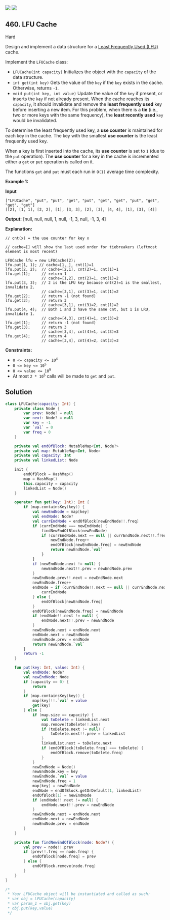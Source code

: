 [![](https://img.shields.io/github/stars/javadev/LeetCode-in-Kotlin?label=Stars&style=flat-square)](https://github.com/javadev/LeetCode-in-Kotlin)
[![](https://img.shields.io/github/forks/javadev/LeetCode-in-Kotlin?label=Fork%20me%20on%20GitHub%20&style=flat-square)](https://github.com/javadev/LeetCode-in-Kotlin/fork)

## 460\. LFU Cache

Hard

Design and implement a data structure for a [Least Frequently Used (LFU)](https://en.wikipedia.org/wiki/Least_frequently_used) cache.

Implement the `LFUCache` class:

*   `LFUCache(int capacity)` Initializes the object with the `capacity` of the data structure.
*   `int get(int key)` Gets the value of the `key` if the `key` exists in the cache. Otherwise, returns `-1`.
*   `void put(int key, int value)` Update the value of the `key` if present, or inserts the `key` if not already present. When the cache reaches its `capacity`, it should invalidate and remove the **least frequently used** key before inserting a new item. For this problem, when there is a **tie** (i.e., two or more keys with the same frequency), the **least recently used** `key` would be invalidated.

To determine the least frequently used key, a **use counter** is maintained for each key in the cache. The key with the smallest **use counter** is the least frequently used key.

When a key is first inserted into the cache, its **use counter** is set to `1` (due to the `put` operation). The **use counter** for a key in the cache is incremented either a `get` or `put` operation is called on it.

The functions `get` and `put` must each run in `O(1)` average time complexity.

**Example 1:**

**Input**

    ["LFUCache", "put", "put", "get", "put", "get", "get", "put", "get", "get", "get"] 
    [[2], [1, 1], [2, 2], [1], [3, 3], [2], [3], [4, 4], [1], [3], [4]]

**Output:** [null, null, null, 1, null, -1, 3, null, -1, 3, 4]

**Explanation:**

    // cnt(x) = the use counter for key x 
   
    // cache=[] will show the last used order for tiebreakers (leftmost element is most recent) 
    
    LFUCache lfu = new LFUCache(2); 
    lfu.put(1, 1); // cache=[1,_], cnt(1)=1
    lfu.put(2, 2);  // cache=[2,1], cnt(2)=1, cnt(1)=1
    lfu.get(1);     // return 1 
                    // cache=[1,2], cnt(2)=1, cnt(1)=2
    lfu.put(3, 3);  // 2 is the LFU key because cnt(2)=1 is the smallest, invalidate 2. 
                    // cache=[3,1], cnt(3)=1, cnt(1)=2
    lfu.get(2);     // return -1 (not found)
    lfu.get(3);     // return 3
                    // cache=[3,1], cnt(3)=2, cnt(1)=2
    lfu.put(4, 4);  // Both 1 and 3 have the same cnt, but 1 is LRU, invalidate 1. 
                    // cache=[4,3], cnt(4)=1, cnt(3)=2
    lfu.get(1);     // return -1 (not found)
    lfu.get(3);     // return 3 
                    // cache=[3,4], cnt(4)=1, cnt(3)=3
    lfu.get(4);     // return 4 
                    // cache=[3,4], cnt(4)=2, cnt(3)=3

**Constraints:**

*   <code>0 <= capacity <= 10<sup>4</sup></code>
*   <code>0 <= key <= 10<sup>5</sup></code>
*   <code>0 <= value <= 10<sup>9</sup></code>
*   At most <code>2 * 10<sup>5</sup></code> calls will be made to `get` and `put`.

## Solution

```kotlin
class LFUCache(capacity: Int) {
    private class Node {
        var prev: Node? = null
        var next: Node? = null
        var key = -1
        var `val` = 0
        var freq = 0
    }

    private val endOfBlock: MutableMap<Int, Node?>
    private val map: MutableMap<Int, Node>
    private val capacity: Int
    private val linkedList: Node

    init {
        endOfBlock = HashMap()
        map = HashMap()
        this.capacity = capacity
        linkedList = Node()
    }

    operator fun get(key: Int): Int {
        if (map.containsKey(key)) {
            val newEndNode = map[key]
            val endNode: Node?
            val currEndNode = endOfBlock[newEndNode!!.freq]
            if (currEndNode === newEndNode) {
                findNewEndOfBlock(newEndNode)
                if (currEndNode.next == null || currEndNode.next!!.freq > newEndNode.freq + 1) {
                    newEndNode.freq++
                    endOfBlock[newEndNode.freq] = newEndNode
                    return newEndNode.`val`
                }
            }
            if (newEndNode.next != null) {
                newEndNode.next!!.prev = newEndNode.prev
            }
            newEndNode.prev!!.next = newEndNode.next
            newEndNode.freq++
            endNode = if (currEndNode!!.next == null || currEndNode.next!!.freq > newEndNode.freq) {
                currEndNode
            } else {
                endOfBlock[newEndNode.freq]
            }
            endOfBlock[newEndNode.freq] = newEndNode
            if (endNode!!.next != null) {
                endNode.next!!.prev = newEndNode
            }
            newEndNode.next = endNode.next
            endNode.next = newEndNode
            newEndNode.prev = endNode
            return newEndNode.`val`
        }
        return -1
    }

    fun put(key: Int, value: Int) {
        val endNode: Node?
        val newEndNode: Node
        if (capacity == 0) {
            return
        }
        if (map.containsKey(key)) {
            map[key]!!.`val` = value
            get(key)
        } else {
            if (map.size == capacity) {
                val toDelete = linkedList.next
                map.remove(toDelete!!.key)
                if (toDelete.next != null) {
                    toDelete.next!!.prev = linkedList
                }
                linkedList.next = toDelete.next
                if (endOfBlock[toDelete.freq] === toDelete) {
                    endOfBlock.remove(toDelete.freq)
                }
            }
            newEndNode = Node()
            newEndNode.key = key
            newEndNode.`val` = value
            newEndNode.freq = 1
            map[key] = newEndNode
            endNode = endOfBlock.getOrDefault(1, linkedList)
            endOfBlock[1] = newEndNode
            if (endNode!!.next != null) {
                endNode.next!!.prev = newEndNode
            }
            newEndNode.next = endNode.next
            endNode.next = newEndNode
            newEndNode.prev = endNode
        }
    }

    private fun findNewEndOfBlock(node: Node?) {
        val prev = node!!.prev
        if (prev!!.freq == node.freq) {
            endOfBlock[node.freq] = prev
        } else {
            endOfBlock.remove(node.freq)
        }
    }
}

/*
 * Your LFUCache object will be instantiated and called as such:
 * var obj = LFUCache(capacity)
 * var param_1 = obj.get(key)
 * obj.put(key,value)
 */
```